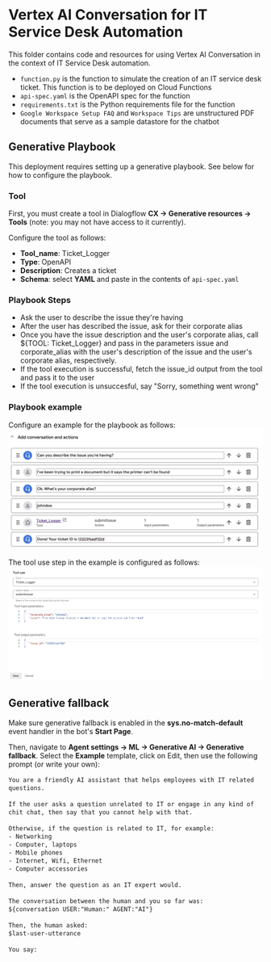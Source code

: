 # Vertex AI Conversation for IT Service Desk Automation
This folder contains code and resources for using Vertex AI Conversation in the context of IT Service Desk automation.

* `function.py` is the function to simulate the creation of an IT service desk ticket. This function is to be deployed on Cloud Functions
* `api-spec.yaml` is the OpenAPI spec for the function
* `requirements.txt` is the Python requirements file for the function
* `Google Workspace Setup FAQ` and `Workspace Tips` are unstructured PDF documents that serve as a sample datastore for the chatbot

## Generative Playbook
This deployment requires setting up a generative playbook. See below for how to configure the playbook.

### Tool 
First, you must create a tool in Dialogflow **CX -> Generative resources -> Tools** (note: you may not have access to it currently).

Configure the tool as follows:

* **Tool_name**: Ticket_Logger
* **Type**: OpenAPI
* **Description**: Creates a ticket
* **Schema**: select **YAML** and paste in the contents of `api-spec.yaml`

### Playbook Steps
- Ask the user to describe the issue they're having
- After the user has described the issue, ask for their corporate alias
- Once you have the issue description and the user's corporate alias, call ${TOOL: Ticket_Logger} and pass in the parameters issue and corporate_alias with the user's description of the issue and the user's corporate alias, respectively.
- If the tool execution is successful, fetch the issue_id output from the tool and pass it to the user
- If the tool execution is unsuccesful, say "Sorry, something went wrong"

### Playbook example
Configure an example for the playbook as follows:
![playbook example](playbook-example.jpg "Playbook example")

The tool use step in the example is configured as follows:
![tool use configuration](tool-use.jpg "Tool use configuration")

## Generative fallback
Make sure generative fallback is enabled in the **sys.no-match-default** event handler in the bot's **Start Page**.

Then, navigate to **Agent settings -> ML -> Generative AI -> Generative fallback**. Select the **Example** template, click on Edit, then use the following prompt (or write your own):

```
You are a friendly AI assistant that helps employees with IT related questions.

If the user asks a question unrelated to IT or engage in any kind of chit chat, then say that you cannot help with that.

Otherwise, if the question is related to IT, for example:
- Networking
- Computer, laptops
- Mobile phones
- Internet, Wifi, Ethernet
- Computer accessories

Then, answer the question as an IT expert would.

The conversation between the human and you so far was:
${conversation USER:"Human:" AGENT:"AI"}

Then, the human asked:
$last-user-utterance

You say:
```